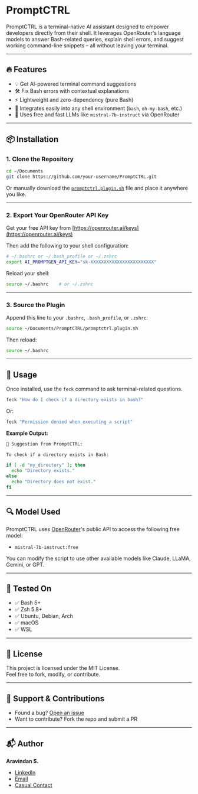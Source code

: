 # PromptCTRL

PromptCTRL is a terminal-native AI assistant designed to empower developers directly from their shell. It leverages OpenRouter's language models to answer Bash-related queries, explain shell errors, and suggest working command-line snippets – all without leaving your terminal.

---

## 🔥 Features

- 💡 Get AI-powered terminal command suggestions
- 🛠️ Fix Bash errors with contextual explanations
- ⚡ Lightweight and zero-dependency (pure Bash)
- 🎯 Integrates easily into any shell environment (`bash`, `oh-my-bash`, etc.)
- 🧠 Uses free and fast LLMs like `mistral-7b-instruct` via OpenRouter

---

## 📦 Installation

### 1. Clone the Repository

```bash
cd ~/Documents
git clone https://github.com/your-username/PromptCTRL.git
```

Or manually download the [`promptctrl.plugin.sh`](promptctrl.plugin.sh) file and place it anywhere you like.

---

### 2. Export Your OpenRouter API Key

Get your free API key from [https://openrouter.ai/keys](https://openrouter.ai/keys)

Then add the following to your shell configuration:

```bash
# ~/.bashrc or ~/.bash_profile or ~/.zshrc
export AI_PROMPTGEN_API_KEY="sk-XXXXXXXXXXXXXXXXXXXXXXXX"
```

Reload your shell:

```bash
source ~/.bashrc    # or ~/.zshrc
```

---

### 3. Source the Plugin

Append this line to your `.bashrc`, `.bash_profile`, or `.zshrc`:

```bash
source ~/Documents/PromptCTRL/promptctrl.plugin.sh
```

Then reload:

```bash
source ~/.bashrc
```

---

## 🚀 Usage

Once installed, use the `feck` command to ask terminal-related questions.

```bash
feck "How do I check if a directory exists in bash?"
```

Or:

```bash
feck "Permission denied when executing a script"
```

**Example Output:**

```bash
🧠 Suggestion from PromptCTRL:

To check if a directory exists in Bash:

if [ -d "my_directory" ]; then
  echo "Directory exists."
else
  echo "Directory does not exist."
fi
```

---

## 🔍 Model Used

PromptCTRL uses [OpenRouter](https://openrouter.ai)'s public API to access the following free model:

- `mistral-7b-instruct:free`

You can modify the script to use other available models like Claude, LLaMA, Gemini, or GPT.

---

## 🧪 Tested On

- ✅ Bash 5+
- ✅ Zsh 5.8+
- ✅ Ubuntu, Debian, Arch
- ✅ macOS
- ✅ WSL

---

## 📝 License

This project is licensed under the MIT License.  
Feel free to fork, modify, or contribute.

---

## 🙋 Support & Contributions

- Found a bug? [Open an issue](https://github.com/your-username/PromptCTRL/issues)
- Want to contribute? Fork the repo and submit a PR

---

## 📬 Author

**Aravindan S.**  
- [LinkedIn](https://linkedin.com/in/aravindan-s)  
- [Email](mailto:aravindans.dev@gmail.com)  
- [Casual Contact](https://instagram.com/aravindan.codes)
